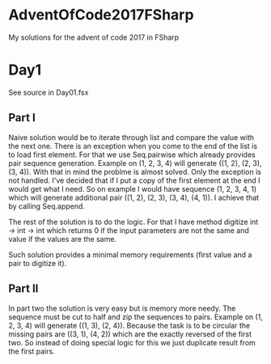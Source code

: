 # AdventOfCode2017FSharp
My solutions for the advent of code 2017 in FSharp

# Day1

See source in Day01.fsx

## Part I
Naive solution would be to iterate through list and compare the value with the next one. There is an exception when you come to the end of the list is to load first element.
For that we use Seq.pairwise which already provides pair sequence generation. Example on (1, 2, 3, 4) will generate ((1, 2), (2, 3), (3, 4)). With that in mind the problme is almost solved. Only the exception is not handled. I've decided that if I put a copy of the first element at the end I would get what I need. So on example I would have sequence (1, 2, 3, 4, 1) which will generate additional pair ((1, 2), (2, 3), (3, 4), (4, 1)). I achieve that by calling Seq.append. 

The rest of the solution is to do the logic. For that I have method digitize int -> int -> int which returns 0 if the input parameters are not the same and value if the values are the same.

Such solution provides a minimal memory requirements (first value and a pair to digitize it).

## Part II
In part two the solution is very easy but is memory more needy. The sequence must be cut to half and zip the sequences to pairs. Example on (1, 2, 3, 4) will generate ((1, 3), (2, 4)). Because the task is to be circular the missing pairs are ((3, 1), (4, 2)) which are the exactly reversed of the first two. So instead of doing special logic for this we just duplicate result from the first pairs.